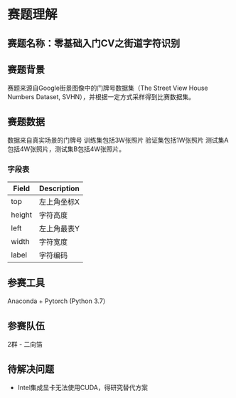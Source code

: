 # 赛题理解
## 赛题名称：零基础入门CV之街道字符识别
## 赛题背景
赛题来源自Google街景图像中的门牌号数据集（The Street View House Numbers Dataset, SVHN），并根据一定方式采样得到比赛数据集。
## 赛题数据
数据来自真实场景的门牌号
训练集包括3W张照片
验证集包括1W张照片
测试集A包括4W张照片，测试集B包括4W张照片。
### 字段表
 Field  | Description|
--------- | --------|
top	| 左上角坐标X |
height	| 字符高度 |
left   | 左上角最表Y |
width  | 字符宽度 |
label  | 字符编码 |
## 参赛工具
Anaconda + Pytorch (Python 3.7）
## 参赛队伍
2群 - 二向箔
## 待解决问题
- Intel集成显卡无法使用CUDA，得研究替代方案
